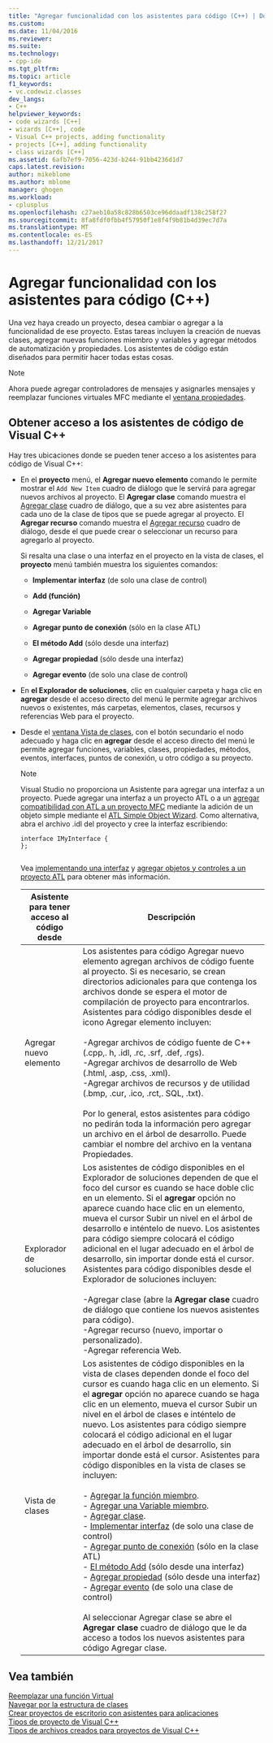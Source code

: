```yaml
---
title: "Agregar funcionalidad con los asistentes para código (C++) | Documentos de Microsoft"
ms.custom: 
ms.date: 11/04/2016
ms.reviewer: 
ms.suite: 
ms.technology:
- cpp-ide
ms.tgt_pltfrm: 
ms.topic: article
f1_keywords:
- vc.codewiz.classes
dev_langs:
- C++
helpviewer_keywords:
- code wizards [C++]
- wizards [C++], code
- Visual C++ projects, adding functionality
- projects [C++], adding functionality
- class wizards [C++]
ms.assetid: 6afb7ef9-7056-423d-b244-91bb4236d1d7
caps.latest.revision: 
author: mikeblome
ms.author: mblome
manager: ghogen
ms.workload:
- cplusplus
ms.openlocfilehash: c27aeb10a58c828b6503ce96ddaadf138c258f27
ms.sourcegitcommit: 8fa8fdf0fbb4f57950f1e8f4f9b81b4d39ec7d7a
ms.translationtype: MT
ms.contentlocale: es-ES
ms.lasthandoff: 12/21/2017
---
```

# <a name="adding-functionality-with-code-wizards-c"></a>Agregar funcionalidad con los asistentes para código (C++)
Una vez haya creado un proyecto, desea cambiar o agregar a la funcionalidad de ese proyecto. Estas tareas incluyen la creación de nuevas clases, agregar nuevas funciones miembro y variables y agregar métodos de automatización y propiedades. Los asistentes de código están diseñados para permitir hacer todas estas cosas.  
  
> [!NOTE]
>  Ahora puede agregar controladores de mensajes y asignarles mensajes y reemplazar funciones virtuales MFC mediante el [ventana propiedades](/visualstudio/ide/reference/properties-window).  
  
## <a name="accessing-visual-c-code-wizards"></a>Obtener acceso a los asistentes de código de Visual C++  
 Hay tres ubicaciones donde se pueden tener acceso a los asistentes para código de Visual C++:  
  
-   En el **proyecto** menú, el **Agregar nuevo elemento** comando le permite mostrar el `Add New Item` cuadro de diálogo que le servirá para agregar nuevos archivos al proyecto. El **Agregar clase** comando muestra el [Agregar clase](../ide/add-class-dialog-box.md) cuadro de diálogo, que a su vez abre asistentes para cada uno de la clase de tipos que se puede agregar al proyecto. El **Agregar recurso** comando muestra el [Agregar recurso](../windows/add-resource-dialog-box.md) cuadro de diálogo, desde el que puede crear o seleccionar un recurso para agregarlo al proyecto.  
  
     Si resalta una clase o una interfaz en el proyecto en la vista de clases, el **proyecto** menú también muestra los siguientes comandos:  
  
    -   **Implementar interfaz** (de solo una clase de control)  
  
    -   **Add (función)**  
  
    -   **Agregar Variable**  
  
    -   **Agregar punto de conexión** (sólo en la clase ATL)  
  
    -   **El método Add** (sólo desde una interfaz)  
  
    -   **Agregar propiedad** (sólo desde una interfaz)  
  
    -   **Agregar evento** (de solo una clase de control)  
  
-   En **el Explorador de soluciones**, clic en cualquier carpeta y haga clic en **agregar** desde el acceso directo del menú le permite agregar archivos nuevos o existentes, más carpetas, elementos, clases, recursos y referencias Web para el proyecto.  
  
-   Desde el [ventana Vista de clases](http://msdn.microsoft.com/en-us/8d7430a9-3e33-454c-a9e1-a85e3d2db925), con el botón secundario el nodo adecuado y haga clic en **agregar** desde el acceso directo del menú le permite agregar funciones, variables, clases, propiedades, métodos, eventos, interfaces, puntos de conexión, u otro código a su proyecto.  
  
    > [!NOTE]
    >  Visual Studio no proporciona un Asistente para agregar una interfaz a un proyecto. Puede agregar una interfaz a un proyecto ATL o a un [agregar compatibilidad con ATL a un proyecto MFC](../mfc/reference/adding-atl-support-to-your-mfc-project.md) mediante la adición de un objeto simple mediante el [ATL Simple Object Wizard](../atl/reference/atl-simple-object-wizard.md). Como alternativa, abra el archivo .idl del proyecto y cree la interfaz escribiendo:  
  
    ```  
    interface IMyInterface {  
    };  
  
    ```  
  
     Vea [implementando una interfaz](../ide/implementing-an-interface-visual-cpp.md) y [agregar objetos y controles a un proyecto ATL](../atl/reference/adding-objects-and-controls-to-an-atl-project.md) para obtener más información.  
  
    |Asistente para tener acceso al código desde|Descripción|  
    |-----------------------------|-----------------|  
    |Agregar nuevo elemento|Los asistentes para código Agregar nuevo elemento agregan archivos de código fuente al proyecto. Si es necesario, se crean directorios adicionales para que contenga los archivos donde se espera el motor de compilación de proyecto para encontrarlos. Asistentes para código disponibles desde el icono Agregar elemento incluyen:<br /><br /> -Agregar archivos de código fuente de C++ (.cpp,. h, .idl, .rc, .srf, .def, .rgs).<br />-Agregar archivos de desarrollo de Web (.html, .asp, .css, .xml).<br />-Agregar archivos de recursos y de utilidad (.bmp, .cur, .ico, .rct,. SQL, .txt).<br /><br /> Por lo general, estos asistentes para código no pedirán toda la información pero agregar un archivo en el árbol de desarrollo. Puede cambiar el nombre del archivo en la ventana Propiedades.|  
    |Explorador de soluciones|Los asistentes de código disponibles en el Explorador de soluciones dependen de que el foco del cursor es cuando se hace doble clic en un elemento. Si el **agregar** opción no aparece cuando hace clic en un elemento, mueva el cursor Subir un nivel en el árbol de desarrollo e inténtelo de nuevo. Los asistentes para código siempre colocará el código adicional en el lugar adecuado en el árbol de desarrollo, sin importar donde está el cursor. Asistentes para código disponibles desde el Explorador de soluciones incluyen:<br /><br /> -Agregar clase (abre la **Agregar clase** cuadro de diálogo que contiene los nuevos asistentes para código).<br />-Agregar recurso (nuevo, importar o personalizado).<br />-Agregar referencia Web.|  
    |Vista de clases|Los asistentes de código disponibles en la vista de clases dependen donde el foco del cursor es cuando haga clic en un elemento. Si el **agregar** opción no aparece cuando se haga clic en un elemento, mueva el cursor Subir un nivel en el árbol de clases e inténtelo de nuevo. Los asistentes para código siempre colocará el código adicional en el lugar adecuado en el árbol de desarrollo, sin importar donde está el cursor. Asistentes para código disponibles en la vista de clases se incluyen:<br /><br /> -   [Agregar la función miembro](../ide/adding-a-member-function-visual-cpp.md).<br />-   [Agregar una Variable miembro](../ide/adding-a-member-variable-visual-cpp.md).<br />-   [Agregar clase](../ide/adding-a-class-visual-cpp.md).<br />-   [Implementar interfaz](../ide/implement-interface-wizard.md) (de solo una clase de control)<br />-   [Agregar punto de conexión](../ide/implement-connection-point-wizard.md) (sólo en la clase ATL)<br />-   [El método Add](../ide/add-method-wizard.md) (sólo desde una interfaz)<br />-   [Agregar propiedad](../ide/names-add-property-wizard.md) (sólo desde una interfaz)<br />-   [Agregar evento](../ide/add-event-wizard.md) (de solo una clase de control)<br /><br /> Al seleccionar Agregar clase se abre el **Agregar clase** cuadro de diálogo que le da acceso a todos los nuevos asistentes para código Agregar clase.|  
  
## <a name="see-also"></a>Vea también  
 [Reemplazar una función Virtual](../ide/overriding-a-virtual-function-visual-cpp.md)   
 [Navegar por la estructura de clases](../ide/navigating-the-class-structure-visual-cpp.md)   
 [Crear proyectos de escritorio con asistentes para aplicaciones](../ide/creating-desktop-projects-by-using-application-wizards.md)   
 [Tipos de proyecto de Visual C++](../ide/visual-cpp-project-types.md)   
 [Tipos de archivos creados para proyectos de Visual C++](../ide/file-types-created-for-visual-cpp-projects.md)